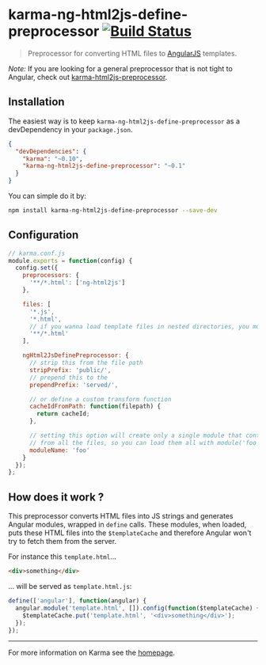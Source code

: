 # karma-ng-html2js-define-preprocessor [![Build Status](https://travis-ci.org/karma-runner/karma-ng-html2js-define-preprocessor.png?branch=master)](https://travis-ci.org/karma-runner/karma-ng-html2js-define-preprocessor)

> Preprocessor for converting HTML files to [AngularJS](http://angularjs.org/) templates.

*Note:* If you are looking for a general preprocessor that is not tight to Angular, check out [karma-html2js-preprocessor](https://github.com/karma-runner/karma-html2js-preprocessor).

## Installation

The easiest way is to keep `karma-ng-html2js-define-preprocessor` as a devDependency in your `package.json`.
```json
{
  "devDependencies": {
    "karma": "~0.10",
    "karma-ng-html2js-define-preprocessor": "~0.1"
  }
}
```

You can simple do it by:
```bash
npm install karma-ng-html2js-define-preprocessor --save-dev
```

## Configuration
```js
// karma.conf.js
module.exports = function(config) {
  config.set({
    preprocessors: {
      '**/*.html': ['ng-html2js']
    },

    files: [
      '*.js',
      '*.html',
      // if you wanna load template files in nested directories, you must use this
      '**/*.html'
    ],

    ngHtml2JsDefinePreprocessor: {
      // strip this from the file path
      stripPrefix: 'public/',
      // prepend this to the
      prependPrefix: 'served/',

      // or define a custom transform function
      cacheIdFromPath: function(filepath) {
        return cacheId;
      },

      // setting this option will create only a single module that contains templates
      // from all the files, so you can load them all with module('foo')
      moduleName: 'foo'
    }
  });
};
```

## How does it work ?

This preprocessor converts HTML files into JS strings and generates Angular modules, wrapped in `define` calls. These modules, when loaded, puts these HTML files into the `$templateCache` and therefore Angular won't try to fetch them from the server.

For instance this `template.html`...
```html
<div>something</div>
```
... will be served as `template.html.js`:
```js
define(['angular'], function(angular) {
  angular.module('template.html', []).config(function($templateCache) {
    $templateCache.put('template.html', '<div>something</div>');
  });
});
```

----

For more information on Karma see the [homepage].


[homepage]: http://karma-runner.github.com
